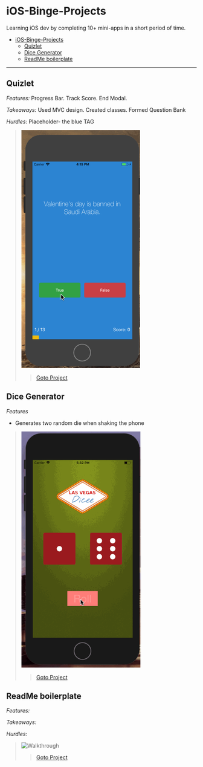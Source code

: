 # iOS-Binge-Projects
Learning iOS dev by completing 10+ mini-apps in a short period of time.


<!-- TOC depthFrom:1 depthTo:6 withLinks:1 updateOnSave:1 orderedList:0 -->

- [iOS-Binge-Projects](#ios-binge-projects)
	- [Quizlet](#quizlet)
	- [Dice Generator](#dice-generator)
	- [ReadMe boilerplate](#readme-boilerplate)

<!-- /TOC -->
- - - -

## Quizlet
*Features:* Progress Bar. Track Score. End Modal.

*Takeaways:* Used MVC design. Created classes. Formed Question Bank

*Hurdles:* Placeholder- the blue TAG

> ![Walkthrough](demo/quiz.gif)
>> [Goto Project](/)

## Dice Generator
*Features*
- Generates two random die when shaking the phone
> ![Walkthrough](demo/dicee.gif)
>> [Goto Project](/Dicee)

## ReadMe boilerplate
*Features:*

*Takeaways:*

*Hurdles:*

> ![Walkthrough](demo/)
>> [Goto Project](/)
